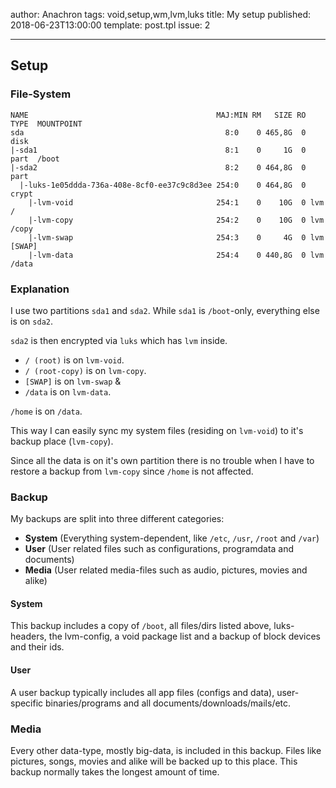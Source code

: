 author: Anachron
tags: void,setup,wm,lvm,luks
title: My setup
published: 2018-06-23T13:00:00
template: post.tpl
issue: 2

---

## Setup

### File-System

```text
NAME                                          MAJ:MIN RM   SIZE RO TYPE  MOUNTPOINT
sda                                             8:0    0 465,8G  0 disk
|-sda1                                          8:1    0     1G  0 part  /boot
|-sda2                                          8:2    0 464,8G  0 part
  |-luks-1e05ddda-736a-408e-8cf0-ee37c9c8d3ee 254:0    0 464,8G  0 crypt
    |-lvm-void                                254:1    0    10G  0 lvm   /
    |-lvm-copy                                254:2    0    10G  0 lvm   /copy
    |-lvm-swap                                254:3    0     4G  0 lvm   [SWAP]
    |-lvm-data                                254:4    0 440,8G  0 lvm   /data
```

### Explanation

I use two partitions `sda1` and `sda2`. While `sda1` is `/boot`-only, everything else is on `sda2`.

`sda2` is then encrypted via `luks` which has `lvm` inside. 

- `/ (root)` is on `lvm-void`.
- `/ (root-copy)` is on `lvm-copy`.
- `[SWAP]` is on `lvm-swap` &
- `/data` is on `lvm-data`.

`/home` is on `/data`. 

This way I can easily sync my system files (residing on `lvm-void`) to it's backup place (`lvm-copy`).

Since all the data is on it's own partition there is no trouble when I have to restore a backup from `lvm-copy` since `/home` is not affected.

### Backup

My backups are split into three different categories:

- **System** (Everything system-dependent, like `/etc`, `/usr`, `/root` and `/var`)
- **User** (User related files such as configurations, programdata and documents)
- **Media** (User related media-files such as audio, pictures, movies and alike)

#### System

This backup includes a copy of `/boot`, all files/dirs listed above, luks-headers, the lvm-config, a void package list and a backup of block devices and their ids.

#### User

A user backup typically includes all app files (configs and data), user-specific binaries/programs and all documents/downloads/mails/etc.

### Media

Every other data-type, mostly big-data, is included in this backup. Files like pictures, songs, movies and alike will be backed up to this place. This backup normally takes the longest amount of time.
